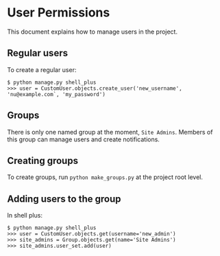 User Permissions
===

This document explains how to manage users in the project.

## Regular users

To create a regular user:

```
$ python manage.py shell_plus
>>> user = CustomUser.objects.create_user('new_username', 'nu@example.com`, 'my_password')
```

## Groups

There is only one named group at the moment, `Site Admins`. Members of this group can manage users and create notifications.

## Creating groups

To create groups, run `python make_groups.py` at the project root level.

## Adding users to the group

In shell plus:

```
$ python manage.py shell_plus
>>> user = CustomUser.objects.get(username='new_admin')
>>> site_admins = Group.objects.get(name='Site Admins')
>>> site_admins.user_set.add(user)
```